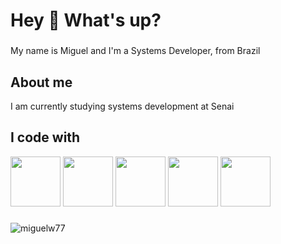 <h1 align="left">Hey 👋 What's up?</h1>

###

<p align="left">My name is Miguel and I'm a Systems Developer, from Brazil</p>

###

<h2 align="left">About me</h2>
<p align="left">I am currently studying systems development at Senai</p>

###

###

<h2 align="left">I code with</h2>
<p><img src="https://cdn.jsdelivr.net/gh/devicons/devicon@latest/icons/java/java-original.svg" width="80"/> <img src="https://cdn.jsdelivr.net/gh/devicons/devicon@latest/icons/javascript/javascript-plain.svg" width="80"/> 
<img src="https://cdn.jsdelivr.net/gh/devicons/devicon@latest/icons/html5/html5-plain.svg"width="80"/>
<img src="https://cdn.jsdelivr.net/gh/devicons/devicon@latest/icons/css3/css3-plain.svg"  width = "80"/>
<img src="https://cdn.jsdelivr.net/gh/devicons/devicon@latest/icons/cplusplus/cplusplus-original.svg" width = "80" />
</p>

###

###

<p><img align="center" src="https://github-readme-stats.vercel.app/api/top-langs?username=miguelw77&show_icons=true&locale=en&layout=compact" alt="miguelw77" /></p>


